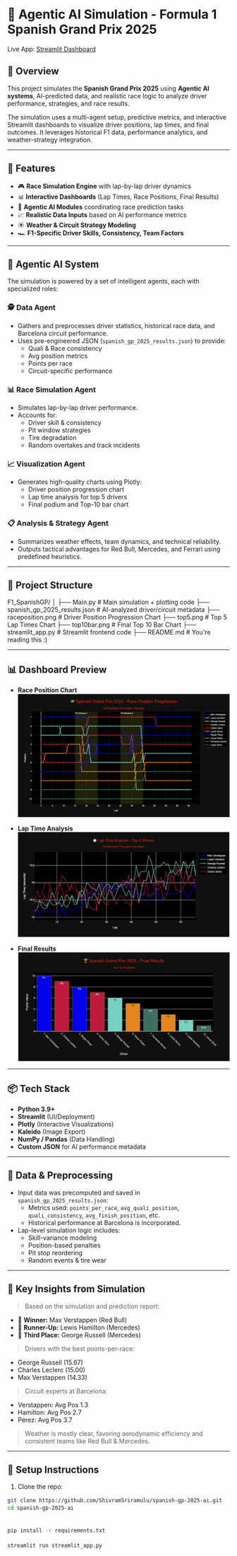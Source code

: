 # 🏁 Agentic AI Simulation - Formula 1 Spanish Grand Prix 2025

Live App: [Streamlit Dashboard](https://shivramsriramulu-agentic-ai-f1-spanish-gp.streamlit.app/)

## 📌 Overview

This project simulates the **Spanish Grand Prix 2025** using **Agentic AI systems**, AI-predicted data, and realistic race logic to analyze driver performance, strategies, and race results.

The simulation uses a multi-agent setup, predictive metrics, and interactive Streamlit dashboards to visualize driver positions, lap times, and final outcomes. It leverages historical F1 data, performance analytics, and weather-strategy integration.

---

## 🚀 Features

- 🎮 **Race Simulation Engine** with lap-by-lap driver dynamics
- 📊 **Interactive Dashboards** (Lap Times, Race Positions, Final Results)
- 🧠 **Agentic AI Modules** coordinating race prediction tasks
- 📈 **Realistic Data Inputs** based on AI performance metrics
- ☀️ **Weather & Circuit Strategy Modeling**
- 🏎️ **F1-Specific Driver Skills, Consistency, Team Factors**

---

## 🧠 Agentic AI System

The simulation is powered by a set of intelligent agents, each with specialized roles:

### 🕵️ Data Agent
- Gathers and preprocesses driver statistics, historical race data, and Barcelona circuit performance.
- Uses pre-engineered JSON (`spanish_gp_2025_results.json`) to provide:
  - Quali & Race consistency
  - Avg position metrics
  - Points per race
  - Circuit-specific performance

### 📊 Race Simulation Agent
- Simulates lap-by-lap driver performance.
- Accounts for:
  - Driver skill & consistency
  - Pit window strategies
  - Tire degradation
  - Random overtakes and track incidents

### 📈 Visualization Agent
- Generates high-quality charts using Plotly:
  - Driver position progression chart
  - Lap time analysis for top 5 drivers
  - Final podium and Top-10 bar chart

### 📋 Analysis & Strategy Agent
- Summarizes weather effects, team dynamics, and technical reliability.
- Outputs tactical advantages for Red Bull, Mercedes, and Ferrari using predefined heuristics.

---

## 📂 Project Structure

F1_SpanishGP/
│
├── Main.py # Main simulation + plotting code
├── spanish_gp_2025_results.json # AI-analyzed driver/circuit metadata
├── raceposition.png # Driver Position Progression Chart
├── top5.png # Top 5 Lap Times Chart
├── top10bar.png # Final Top 10 Bar Chart
├── streamlit_app.py # Streamlit frontend code
├── README.md # You're reading this :)



---

## 📊 Dashboard Preview

- **Race Position Chart**
  ![Race Positions](raceposition.png)

- **Lap Time Analysis**
  ![Lap Times](top5.png)

- **Final Results**
  ![Top 10](top10bar.png)

---

## 📦 Tech Stack

- **Python 3.9+**
- **Streamlit** (UI/Deployment)
- **Plotly** (Interactive Visualizations)
- **Kaleido** (Image Export)
- **NumPy / Pandas** (Data Handling)
- **Custom JSON** for AI performance metadata

---

## 📁 Data & Preprocessing

- Input data was precomputed and saved in `spanish_gp_2025_results.json`:
  - Metrics used: `points_per_race`, `avg_quali_position`, `quali_consistency`, `avg_finish_position`, etc.
  - Historical performance at Barcelona is incorporated.
- Lap-level simulation logic includes:
  - Skill-variance modeling
  - Position-based penalties
  - Pit stop reordering
  - Random events & tire wear

---

## 🎯 Key Insights from Simulation

> Based on the simulation and prediction report:

- 🥇 **Winner:** Max Verstappen (Red Bull)
- 🥈 **Runner-Up:** Lewis Hamilton (Mercedes)
- 🥉 **Third Place:** George Russell (Mercedes)

> Drivers with the best points-per-race:
- George Russell (15.67)
- Charles Leclerc (15.00)
- Max Verstappen (14.33)

> Circuit experts at Barcelona:
- Verstappen: Avg Pos 1.3
- Hamilton: Avg Pos 2.7
- Pérez: Avg Pos 3.7

> Weather is mostly clear, favoring aerodynamic efficiency and consistent teams like Red Bull & Mercedes.

---

## 🔗 Setup Instructions

1. Clone the repo:

```bash
git clone https://github.com/ShivramSriramulu/spanish-gp-2025-ai.git
cd spanish-gp-2025-ai


pip install -r requirements.txt

streamlit run streamlit_app.py

